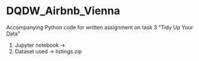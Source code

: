 # DQDW_Airbnb_Vienna
Accompanying Python code for written assignment on task 3 "Tidy Up Your Data"
1. Jupyter notebook ->
2. Dataset used -> listings.zip

